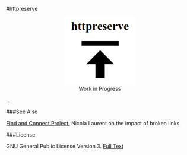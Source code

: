 #httpreserve

<div>
<p align="center">
<a href="https://github.com/exponential-decay/httpreserve#logo">
<img id="logo" src="https://github.com/exponential-decay/httpreserve/raw/master/src/images/httpreserve-logo.png" title="httpreserve" alt-text="httpreserve"/>
</a>
<br/>
Work in Progress
</p>
</div>

...

###See Also

[Find and Connect Project:](http://www.findandconnectwrblog.info/2016/11/broken-links-broken-trust/) Nicola Laurent on the impact of broken links. 

###License

GNU General Public License Version 3. [Full Text](LICENSE)